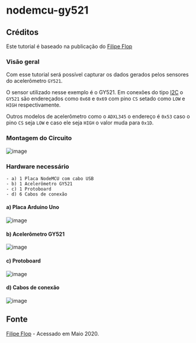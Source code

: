 # nodemcu-gy521

## Créditos

Este tutorial é baseado na publicação do [Filipe Flop](https://www.filipeflop.com/blog/acelerometro-com-esp8266-nodemcu/)

### Visão geral

Com esse tutorial será possível capturar os dados gerados pelos sensores do acelerômetro `GY521`.

O sensor utilizado nesse exemplo é o GY521. Em conexões do tipo [I2C](https://github.com/sganzerla/embarcados-protocolos-comunicacao/tree/master/I2C) o `GY521` são endereçados como `0x68` e `0x69` com pino `CS` setado como `LOW` e `HIGH` respectivamente.

Outros modelos de acelerômetro como o `ADXL345` o endereço é `0x53` caso o pino `CS` seja `LOW` e caso ele seja `HIGH` o valor muda para `0x1D`.

### Montagem do Circuito

![image](../nodemcu-gy521/NODE-GY521b.png)

### Hardware necessário

```
- a) 1 Placa NodeMCU com cabo USB
- b) 1 Acelerômetro GY521
- c) 1 Protoboard
- d) 6 Cabos de conexão
```

#### a) Placa Arduino Uno

![image](https://user-images.githubusercontent.com/22710963/80269854-bd223a80-8689-11ea-9cac-1119c70b2a1c.png)

#### b) Acelerômetro GY521

![image](https://user-images.githubusercontent.com/22710963/80141668-49483b00-8580-11ea-952f-ba84bd779e46.png)

#### c) Protoboard

![image](https://user-images.githubusercontent.com/22710963/77499362-a8574a80-6e30-11ea-9744-a15c3206fd50.png)

#### d) Cabos de conexão

![image](https://user-images.githubusercontent.com/22710963/77499606-5662f480-6e31-11ea-96fd-9e268dceb50f.png)

## Fonte

[Filipe Flop](https://www.filipeflop.com/blog/acelerometro-com-esp8266-nodemcu/) - Acessado em Maio 2020.
